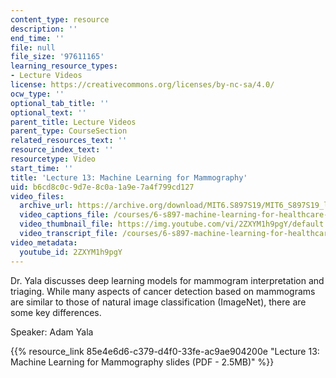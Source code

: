 ```yaml
---
content_type: resource
description: ''
end_time: ''
file: null
file_size: '97611165'
learning_resource_types:
- Lecture Videos
license: https://creativecommons.org/licenses/by-nc-sa/4.0/
ocw_type: ''
optional_tab_title: ''
optional_text: ''
parent_title: Lecture Videos
parent_type: CourseSection
related_resources_text: ''
resource_index_text: ''
resourcetype: Video
start_time: ''
title: 'Lecture 13: Machine Learning for Mammography'
uid: b6cd8c0c-9d7e-8c0a-1a9e-7a4f799cd127
video_files:
  archive_url: https://archive.org/download/MIT6.S897S19/MIT6_S897S19_lec13_300k.mp4
  video_captions_file: /courses/6-s897-machine-learning-for-healthcare-spring-2019/55ff325c5b225a859893247cd278da13_2ZXYM1h9pgY.vtt
  video_thumbnail_file: https://img.youtube.com/vi/2ZXYM1h9pgY/default.jpg
  video_transcript_file: /courses/6-s897-machine-learning-for-healthcare-spring-2019/6827cbb86b351807d8f7cbd09d995e18_2ZXYM1h9pgY.pdf
video_metadata:
  youtube_id: 2ZXYM1h9pgY
---
```


Dr. Yala discusses deep learning models for mammogram interpretation and triaging. While many aspects of cancer detection based on mammograms are similar to those of natural image classification (ImageNet), there are some key differences.

Speaker: Adam Yala

{{% resource_link 85e4e6d6-c379-d4f0-33fe-ac9ae904200e "Lecture 13: Machine Learning for Mammography slides (PDF - 2.5MB)" %}}

